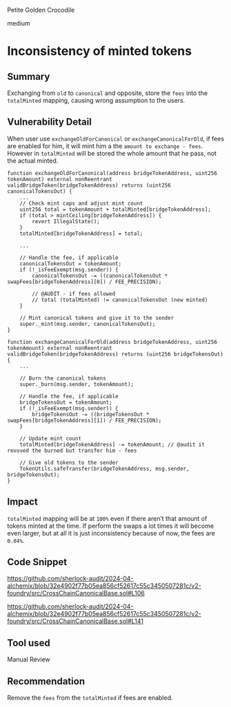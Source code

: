 Petite Golden Crocodile

medium

# Inconsistency of minted tokens

## Summary

Exchanging from `old` to `canonical` and opposite, store the `fees` into the `totalMinted` mapping, causing wrong assumption to the users.

## Vulnerability Detail

When user use `exchangeOldForCanonical` or `exchangeCanonicalForOld`, if fees are enabled for him, it will mint him a the `amount to exchange - fees`. However in `totalMinted` will be stored the whole amount that he pass, not the actual minted.

```solidity
function exchangeOldForCanonical(address bridgeTokenAddress, uint256 tokenAmount) external nonReentrant validBridgeToken(bridgeTokenAddress) returns (uint256 canonicalTokensOut) {
    ...
    // Check mint caps and adjust mint count
    uint256 total = tokenAmount + totalMinted[bridgeTokenAddress];
    if (total > mintCeiling[bridgeTokenAddress]) {
        revert IllegalState();
    }
    totalMinted[bridgeTokenAddress] = total;

    ...

    // Handle the fee, if applicable
    canonicalTokensOut = tokenAmount;
    if (!_isFeeExempt(msg.sender)) {
        canonicalTokensOut -= ((canonicalTokensOut * swapFees[bridgeTokenAddress][0]) / FEE_PRECISION);

        // @AUDIT - if fees allowed 
        // total (totalMinted) != canonicalTokensOut (new minted)
    }

    // Mint canonical tokens and give it to the sender
    super._mint(msg.sender, canonicalTokensOut);
}
```

```solidity
function exchangeCanonicalForOld(address bridgeTokenAddress, uint256 tokenAmount) external nonReentrant validBridgeToken(bridgeTokenAddress) returns (uint256 bridgeTokensOut) {
    ...

    // Burn the canonical tokens
    super._burn(msg.sender, tokenAmount);

    // Handle the fee, if applicable
    bridgeTokensOut = tokenAmount;
    if (!_isFeeExempt(msg.sender)) {
        bridgeTokensOut -= ((bridgeTokensOut * swapFees[bridgeTokenAddress][1]) / FEE_PRECISION);
    }

    // Update mint count
    totalMinted[bridgeTokenAddress] -= tokenAmount; // @audit it revoved the burned but transfer him - fees

    // Give old tokens to the sender
    TokenUtils.safeTransfer(bridgeTokenAddress, msg.sender, bridgeTokensOut);
}
```

## Impact

`totalMinted` mapping will be at `100%` even if there aren’t that amount of tokens minted at the time. If perform the swaps a lot times it will become even larger, but at all it is just inconsistency because of now, the fees are  `0.04%`.

## Code Snippet

https://github.com/sherlock-audit/2024-04-alchemix/blob/32e4902f77b05ea856cf52617c55c3450507281c/v2-foundry/src/CrossChainCanonicalBase.sol#L106

https://github.com/sherlock-audit/2024-04-alchemix/blob/32e4902f77b05ea856cf52617c55c3450507281c/v2-foundry/src/CrossChainCanonicalBase.sol#L141

## Tool used

Manual Review

## Recommendation

Remove the `fees` from the `totalMinted` if fees are enabled.